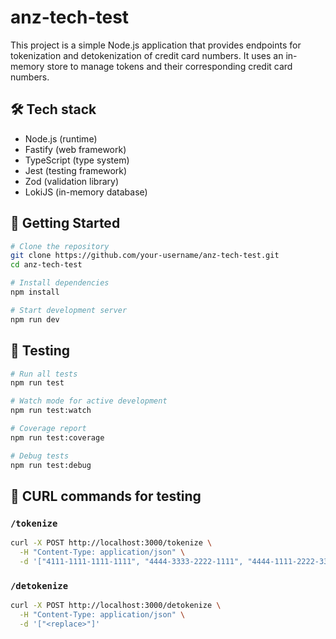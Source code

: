 # anz-tech-test

This project is a simple Node.js application that provides endpoints for tokenization and detokenization of credit card numbers. It uses an in-memory store to manage tokens and their corresponding credit card numbers.

## 🛠️ Tech stack

- Node.js (runtime)
- Fastify (web framework)
- TypeScript (type system)
- Jest (testing framework)
- Zod (validation library)
- LokiJS (in-memory database)

## 🚀 Getting Started

```bash
# Clone the repository
git clone https://github.com/your-username/anz-tech-test.git
cd anz-tech-test

# Install dependencies
npm install

# Start development server
npm run dev
```

## 🧪 Testing

```bash
# Run all tests
npm run test

# Watch mode for active development
npm run test:watch

# Coverage report
npm run test:coverage

# Debug tests
npm run test:debug
```

## 📡 CURL commands for testing

### `/tokenize`

```bash
curl -X POST http://localhost:3000/tokenize \
  -H "Content-Type: application/json" \
  -d '["4111-1111-1111-1111", "4444-3333-2222-1111", "4444-1111-2222-3333"]'
```

### `/detokenize`

```bash
curl -X POST http://localhost:3000/detokenize \
  -H "Content-Type: application/json" \
  -d '["<replace>"]'
```

